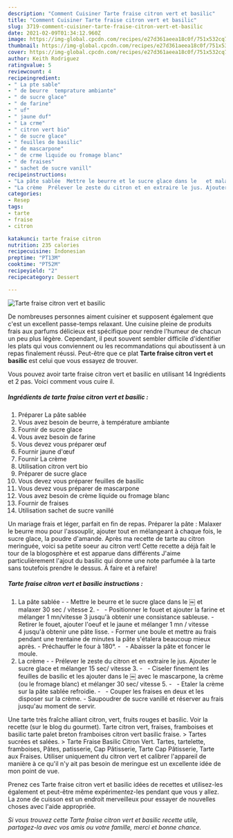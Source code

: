 ```yaml
---
description: "Comment Cuisiner Tarte fraise citron vert et basilic"
title: "Comment Cuisiner Tarte fraise citron vert et basilic"
slug: 3719-comment-cuisiner-tarte-fraise-citron-vert-et-basilic
date: 2021-02-09T01:34:12.960Z
image: https://img-global.cpcdn.com/recipes/e27d361aeea18c0f/751x532cq70/tarte-fraise-citron-vert-et-basilic-photo-principale-de-la-recette.jpg
thumbnail: https://img-global.cpcdn.com/recipes/e27d361aeea18c0f/751x532cq70/tarte-fraise-citron-vert-et-basilic-photo-principale-de-la-recette.jpg
cover: https://img-global.cpcdn.com/recipes/e27d361aeea18c0f/751x532cq70/tarte-fraise-citron-vert-et-basilic-photo-principale-de-la-recette.jpg
author: Keith Rodriguez
ratingvalue: 5
reviewcount: 4
recipeingredient:
- " La pte sable"
- " de beurre  temprature ambiante"
- " de sucre glace"
- " de farine"
- " uf"
- " jaune duf"
- " La crme"
- " citron vert bio"
- " de sucre glace"
- " feuilles de basilic"
- " de mascarpone"
- " de crme liquide ou fromage blanc"
- " de fraises"
- " sachet de sucre vanill"
recipeinstructions:
- "La pâte sablée  Mettre le beurre et le sucre glace dans le ￼ et malaxer 30 sec / vitesse 2.   Positionner le fouet et ajouter la farine et mélanger 1 mn/vitesse 3 jusqu&#39;à obtenir une consistance sableuse. Retirer le fouet, ajouter l&#39;oeuf et le jaune et mélanger 1 mn / vitesse 4 jusqu&#39;à obtenir une pâte lisse. Former une boule et mettre au frais pendant une trentaine de minutes la pâte s&#39;étalera beaucoup mieux après. Préchauffer le four à 180°.   Abaisser la pâte et foncer le moule."
- "La crème  Prélever le zeste du citron et en extraire le jus. Ajouter le sucre glace et mélanger 15 sec/ vitesse 3.   Ciseler finement les feuilles de basilic et les ajouter dans le ￼ avec le mascarpone, la crème (ou le fromage blanc) et mélanger 30 sec/ vitesse 5.   Etaler la crème sur la pâte sablée refroidie.   Couper les fraises en deux et les disposer sur la crème. Saupoudrer de sucre vanillé et réserver au frais jusqu&#39;au moment de servir."
categories:
- Resep
tags:
- tarte
- fraise
- citron

katakunci: tarte fraise citron 
nutrition: 235 calories
recipecuisine: Indonesian
preptime: "PT13M"
cooktime: "PT52M"
recipeyield: "2"
recipecategory: Dessert

---
```



![Tarte fraise citron vert et basilic](https://img-global.cpcdn.com/recipes/e27d361aeea18c0f/751x532cq70/tarte-fraise-citron-vert-et-basilic-photo-principale-de-la-recette.jpg)

De nombreuses personnes aiment cuisiner et supposent également que c'est un excellent passe-temps relaxant. Une cuisine pleine de produits frais aux parfums délicieux est spécifique pour rendre l'humeur de chacun un peu plus légère. Cependant, il peut souvent sembler difficile d'identifier les plats qui vous conviennent ou les recommandations qui aboutissent à un repas finalement réussi. Peut-être que ce plat <strong> Tarte fraise citron vert et basilic </strong> est celui que vous essayez de trouver.

<!--inarticleads1-->

Vous pouvez avoir tarte fraise citron vert et basilic en utilisant 14 Ingrédients et 2 pas. Voici comment vous cuire il.

##### Ingrédients de tarte fraise citron vert et basilic :

1. Préparer  La pâte sablée
1. Vous avez besoin  de beurre, à température ambiante
1. Fournir  de sucre glace
1. Vous avez besoin  de farine
1. Vous devez vous préparer  œuf
1. Fournir  jaune d&#39;œuf
1. Fournir  La crème
1. Utilisation  citron vert bio
1. Préparer  de sucre glace
1. Vous devez vous préparer  feuilles de basilic
1. Vous devez vous préparer  de mascarpone
1. Vous avez besoin  de crème liquide ou fromage blanc
1. Fournir  de fraises
1. Utilisation  sachet de sucre vanillé


Un mariage frais et léger, parfait en fin de repas. Préparer la pâte : Malaxer le beurre mou pour l&#39;assouplir, ajouter tout en mélangeant à chaque fois, le sucre glace, la poudre d&#39;amande. Après ma recette de tarte au citron meringuée, voici sa petite soeur au citron vert! Cette recette a déjà fait le tour de la blogosphère et est apparue dans différents J&#39;aime particulièrement l&#39;ajout du basilic qui donne une note parfumée à la tarte sans toutefois prendre le dessus. À faire et à refaire! 

<!--inarticleads2-->

##### Tarte fraise citron vert et basilic instructions :

1. La pâte sablée -  - Mettre le beurre et le sucre glace dans le ￼ et malaxer 30 sec / vitesse 2. -   - Positionner le fouet et ajouter la farine et mélanger 1 mn/vitesse 3 jusqu&#39;à obtenir une consistance sableuse. - Retirer le fouet, ajouter l&#39;oeuf et le jaune et mélanger 1 mn / vitesse 4 jusqu&#39;à obtenir une pâte lisse. - Former une boule et mettre au frais pendant une trentaine de minutes la pâte s&#39;étalera beaucoup mieux après. - Préchauffer le four à 180°. -   - Abaisser la pâte et foncer le moule.
1. La crème -  - Prélever le zeste du citron et en extraire le jus. Ajouter le sucre glace et mélanger 15 sec/ vitesse 3. -   - Ciseler finement les feuilles de basilic et les ajouter dans le ￼ avec le mascarpone, la crème (ou le fromage blanc) et mélanger 30 sec/ vitesse 5. -   - Etaler la crème sur la pâte sablée refroidie. -   - Couper les fraises en deux et les disposer sur la crème. - Saupoudrer de sucre vanillé et réserver au frais jusqu&#39;au moment de servir.


Une tarte très fraîche alliant citron, vert, fruits rouges et basilic. Voir la recette (sur le blog du gourmet). Tarte citron vert, fraises, framboises et basilic tarte palet breton framboises citron vert basilic fraise. &gt; Tartes sucrées et salées. &gt; Tarte Fraise Basilic Citron Vert. Tartes, tartelette, framboises, Pâtes, patisserie, Cap Pâtisserie, Tarte Cap Pâtisserie, Tarte aux Fraises. Utiliser uniquement du citron vert et calibrer l&#39;appareil de manière à ce qu&#39;il n&#39;y ait pas besoin de meringue est un excellente idée de mon point de vue. 

<!--inarticleads1-->

<p>
Prenez ces Tarte fraise citron vert et basilic idées de recettes et utilisez-les également et peut-être même expérimentez-les pendant que vous y allez. La zone de cuisson est un endroit merveilleux pour essayer de nouvelles choses avec l'aide appropriée.
</p>

<p>
<i>Si vous trouvez cette Tarte fraise citron vert et basilic recette utile, partagez-la avec vos amis ou votre famille, merci et bonne chance.</i>
</p>
